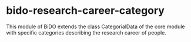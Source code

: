 # bido-research-career-category
This module of BiDO extends the class CategorialData of the core module with specific categories describing the research career of people.
